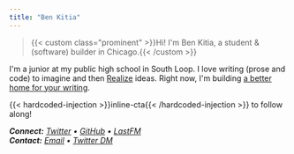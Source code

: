 ```yaml
---
title: "Ben Kitia"
---
```


> {{< custom class="prominent" >}}Hi! I'm Ben Kitia, a student & (software) builder in Chicago.{{< /custom >}}

I'm a junior at my public high school in South Loop. I love writing (prose and code) to imagine and then [Realize](/Realize.pdf) ideas. Right now, I'm building [a better home for your writing](https://pubnent.com).

{{< hardcoded-injection >}}inline-cta{{< /hardcoded-injection >}} to follow along!

***Connect:** [Twitter](https://twitter.com/benkitia)  •  [GitHub](https://github.com/benkitia)  •  [LastFM](https://www.last.fm/user/benkitia)  
**Contact:** [Email](https://www.kitia.net/email)  •  [Twitter DM](https://twitter.com/messages/compose?recipient_id=1188270454303277056)*
